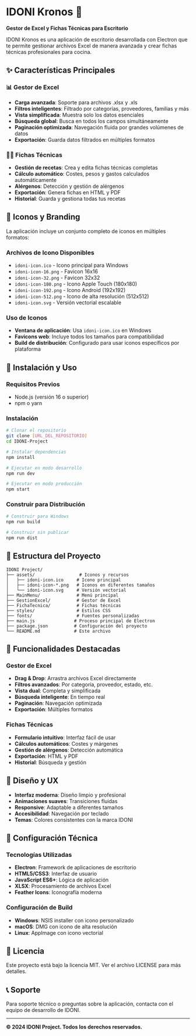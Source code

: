 # IDONI Kronos 🚀

**Gestor de Excel y Fichas Técnicas para Escritorio**

IDONI Kronos es una aplicación de escritorio desarrollada con Electron que te permite gestionar archivos Excel de manera avanzada y crear fichas técnicas profesionales para cocina.

## ✨ Características Principales

### 📊 Gestor de Excel
- **Carga avanzada**: Soporte para archivos .xlsx y .xls
- **Filtros inteligentes**: Filtrado por categorías, proveedores, familias y más
- **Vista simplificada**: Muestra solo los datos esenciales
- **Búsqueda global**: Busca en todos los campos simultáneamente
- **Paginación optimizada**: Navegación fluida por grandes volúmenes de datos
- **Exportación**: Guarda datos filtrados en múltiples formatos

### 👨‍🍳 Fichas Técnicas
- **Gestión de recetas**: Crea y edita fichas técnicas completas
- **Cálculo automático**: Costes, pesos y gastos calculados automáticamente
- **Alérgenos**: Detección y gestión de alérgenos
- **Exportación**: Genera fichas en HTML y PDF
- **Historial**: Guarda y gestiona todas tus recetas

## 🎨 Iconos y Branding

La aplicación incluye un conjunto completo de iconos en múltiples formatos:

### Archivos de Icono Disponibles
- `idoni-icon.ico` - Icono principal para Windows
- `idoni-icon-16.png` - Favicon 16x16
- `idoni-icon-32.png` - Favicon 32x32
- `idoni-icon-180.png` - Icono Apple Touch (180x180)
- `idoni-icon-192.png` - Icono Android (192x192)
- `idoni-icon-512.png` - Icono de alta resolución (512x512)
- `idoni-icon.svg` - Versión vectorial escalable

### Uso de Iconos
- **Ventana de aplicación**: Usa `idoni-icon.ico` en Windows
- **Favicons web**: Incluye todos los tamaños para compatibilidad
- **Build de distribución**: Configurado para usar iconos específicos por plataforma

## 🚀 Instalación y Uso

### Requisitos Previos
- Node.js (versión 16 o superior)
- npm o yarn

### Instalación
```bash
# Clonar el repositorio
git clone [URL_DEL_REPOSITORIO]
cd IDONI-Project

# Instalar dependencias
npm install

# Ejecutar en modo desarrollo
npm run dev

# Ejecutar en modo producción
npm start
```

### Construir para Distribución
```bash
# Construir para Windows
npm run build

# Construir sin publicar
npm run dist
```

## 📁 Estructura del Proyecto

```
IDONI Project/
├── assets/                 # Iconos y recursos
│   ├── idoni-icon.ico     # Icono principal
│   ├── idoni-icon-*.png   # Iconos en diferentes tamaños
│   └── idoni-icon.svg     # Versión vectorial
├── MainMenu/              # Menú principal
├── GestionExcel/          # Gestor de Excel
├── FichaTecnica/          # Fichas técnicas
├── styles/                # Estilos CSS
├── fonts/                 # Fuentes personalizadas
├── main.js               # Proceso principal de Electron
├── package.json          # Configuración del proyecto
└── README.md             # Este archivo
```

## 🎯 Funcionalidades Destacadas

### Gestor de Excel
- **Drag & Drop**: Arrastra archivos Excel directamente
- **Filtros avanzados**: Por categoría, proveedor, estado, etc.
- **Vista dual**: Completa y simplificada
- **Búsqueda inteligente**: En tiempo real
- **Paginación**: Navegación optimizada
- **Exportación**: Múltiples formatos

### Fichas Técnicas
- **Formulario intuitivo**: Interfaz fácil de usar
- **Cálculos automáticos**: Costes y márgenes
- **Gestión de alérgenos**: Detección automática
- **Exportación**: HTML y PDF
- **Historial**: Búsqueda y gestión

## 🎨 Diseño y UX

- **Interfaz moderna**: Diseño limpio y profesional
- **Animaciones suaves**: Transiciones fluidas
- **Responsive**: Adaptable a diferentes tamaños
- **Accesibilidad**: Navegación por teclado
- **Temas**: Colores consistentes con la marca IDONI

## 🔧 Configuración Técnica

### Tecnologías Utilizadas
- **Electron**: Framework de aplicaciones de escritorio
- **HTML5/CSS3**: Interfaz de usuario
- **JavaScript ES6+**: Lógica de aplicación
- **XLSX**: Procesamiento de archivos Excel
- **Feather Icons**: Iconografía moderna

### Configuración de Build
- **Windows**: NSIS installer con icono personalizado
- **macOS**: DMG con icono de alta resolución
- **Linux**: AppImage con icono vectorial

## 📝 Licencia

Este proyecto está bajo la licencia MIT. Ver el archivo LICENSE para más detalles.

## 📞 Soporte

Para soporte técnico o preguntas sobre la aplicación, contacta con el equipo de desarrollo de IDONI.

---

**© 2024 IDONI Project. Todos los derechos reservados.** 